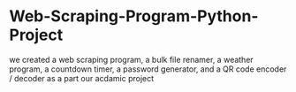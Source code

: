 # Web-Scraping-Program-Python-Project
we created a web scraping program, a bulk file renamer, a weather program, a countdown timer, a password generator, and a QR code encoder / decoder as a part our acdamic project
